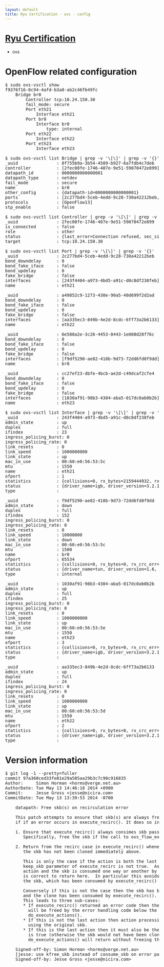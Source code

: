 ```yaml
---
layout: default
title: Ryu Certification - ovs - config
---
```

# [Ryu Certification](http://osrg.github.io/ryu/certification.html)
* ovs 

# OpenFlow related configuration
<pre>
$ sudo ovs-vsctl show
f9376f16-8c94-4afd-b3a8-ab2c46fb49fc
    Bridge br0
        Controller tcp:10.24.150.30
        fail_mode: secure
        Port eth21
            Interface eth21
        Port br0
            Interface br0
                type: internal
        Port eth22
            Interface eth22
        Port eth23
            Interface eth23

$ sudo ovs-vsctl list Bridge | grep -v '\[\]' | grep -v '{}'
_uuid               : 8f755b9a-3b54-4509-b927-6a7fdb4c7deb
controller          : [2fec08fe-1746-407e-9e51-59070472e899]
datapath_id         : 0000000000000001
datapath_type       : netdev
fail_mode           : secure
name                : br0
other_config        : {datapath-id=0000000000000001}
ports               : [2c277bd4-5ceb-4edd-9c28-730a42212beb, 6e588a2e-3c26-4453-8443-1e008d28f76c, a49852c9-1273-430e-90a5-40d699f2d2ad, cc27ef23-dbfe-4bcb-ae2d-c49dcaf2cfe4]
protocols           : [OpenFlow13]
stp_enable          : false

$ sudo ovs-vsctl list Controller | grep -v '\[\]' | grep -v '{}'
_uuid               : 2fec08fe-1746-407e-9e51-59070472e899
is_connected        : false
role                : other
status              : {last_error=Connection refused, sec_since_connect=557, sec_since_disconnect=3, state=BACKOFF}
target              : tcp:10.24.150.30

$ sudo ovs-vsctl list Port | grep -v '\[\]' | grep -v '{}'
_uuid               : 2c277bd4-5ceb-4edd-9c28-730a42212beb
bond_downdelay      : 0
bond_fake_iface     : false
bond_updelay        : 0
fake_bridge         : false
interfaces          : [243f4404-a973-4bd5-a91c-d0c8df238feb]
name                : eth21

_uuid               : a49852c9-1273-430e-90a5-40d699f2d2ad
bond_downdelay      : 0
bond_fake_iface     : false
bond_updelay        : 0
fake_bridge         : false
interfaces          : [aa335ec3-849b-4e2d-8cdc-6ff73a2b6133]
name                : eth22

_uuid               : 6e588a2e-3c26-4453-8443-1e008d28f76c
bond_downdelay      : 0
bond_fake_iface     : false
bond_updelay        : 0
fake_bridge         : false
interfaces          : [f9df5290-ae82-418b-9d73-72dd6fd0f9dd]
name                : br0

_uuid               : cc27ef23-dbfe-4bcb-ae2d-c49dcaf2cfe4
bond_downdelay      : 0
bond_fake_iface     : false
bond_updelay        : 0
fake_bridge         : false
interfaces          : [1030af91-98b3-4304-aba5-017dc0ab0b2b]
name                : eth23

$ sudo ovs-vsctl list Interface | grep -v '\[\]' | grep -v '{}'
_uuid               : 243f4404-a973-4bd5-a91c-d0c8df238feb
admin_state         : up
duplex              : full
ifindex             : 23
ingress_policing_burst: 0
ingress_policing_rate: 0
link_resets         : 0
link_speed          : 1000000000
link_state          : up
mac_in_use          : 00:60:e0:56:53:5c
mtu                 : 1550
name                : eth21
ofport              : 1
statistics          : {collisions=0, rx_bytes=2159444932, rx_crc_err=0, rx_dropped=0, rx_errors=0, rx_frame_err=0, rx_over_err=0, rx_packets=1451938, tx_bytes=0, tx_dropped=0, tx_errors=0, tx_packets=0}
status              : {driver_name=igb, driver_version=3.2.10-k, firmware_version=2.10-9}
type                : 

_uuid               : f9df5290-ae82-418b-9d73-72dd6fd0f9dd
admin_state         : down
duplex              : full
ifindex             : 152
ingress_policing_burst: 0
ingress_policing_rate: 0
link_resets         : 0
link_speed          : 10000000
link_state          : down
mac_in_use          : 00:60:e0:56:53:5c
mtu                 : 1500
name                : br0
ofport              : 65534
statistics          : {collisions=0, rx_bytes=0, rx_crc_err=0, rx_dropped=0, rx_errors=0, rx_frame_err=0, rx_over_err=0, rx_packets=0, tx_bytes=0, tx_dropped=0, tx_errors=0, tx_packets=0}
status              : {driver_name=tun, driver_version=1.6, firmware_version=N/A}
type                : internal

_uuid               : 1030af91-98b3-4304-aba5-017dc0ab0b2b
admin_state         : up
duplex              : full
ifindex             : 25
ingress_policing_burst: 0
ingress_policing_rate: 0
link_resets         : 0
link_speed          : 1000000000
link_state          : up
mac_in_use          : 00:60:e0:56:53:5e
mtu                 : 1550
name                : eth23
ofport              : 3
statistics          : {collisions=0, rx_bytes=0, rx_crc_err=0, rx_dropped=0, rx_errors=0, rx_frame_err=0, rx_over_err=0, rx_packets=0, tx_bytes=1379785500, tx_dropped=0, tx_errors=0, tx_packets=919857}
status              : {driver_name=igb, driver_version=3.2.10-k, firmware_version=2.10-9}
type                : 

_uuid               : aa335ec3-849b-4e2d-8cdc-6ff73a2b6133
admin_state         : up
duplex              : full
ifindex             : 24
ingress_policing_burst: 0
ingress_policing_rate: 0
link_resets         : 0
link_speed          : 1000000000
link_state          : up
mac_in_use          : 00:60:e0:56:53:5d
mtu                 : 1550
name                : eth22
ofport              : 2
statistics          : {collisions=0, rx_bytes=0, rx_crc_err=0, rx_dropped=0, rx_errors=0, rx_frame_err=0, rx_over_err=0, rx_packets=0, tx_bytes=958445624, tx_dropped=0, tx_errors=0, tx_packets=643474}
status              : {driver_name=igb, driver_version=3.2.10-k, firmware_version=2.10-9}
type                : 
</pre>

# Version information
<pre>
$ git log -1 --pretty=fuller
commit 97a360ced33fe81e29a585aa29b3c7c90c916835
Author:     Simon Horman &lt;horms@verge.net.au&gt;
AuthorDate: Tue May 13 14:46:18 2014 +0900
Commit:     Jesse Gross &lt;jesse@nicira.com&gt;
CommitDate: Tue May 13 13:39:53 2014 -0700

    datapath: Free skb&#40;s&#41; on recirculation error
    
    This patch attempts to ensure that skb&#40;s&#41; are always freed &#40;once&#41;
    if if an error occurs in execute_recirc&#40;&#41;. It does so in two ways:
    
    1. Ensure that execute_recirc&#40;&#41; always consimes skb passed to it.
       Specifically, free the skb if the call to ovs_flow_extract&#40;&#41; fails.
    
    2. Return from the recirc case in execute_recirc&#40;&#41; whenever
       the skb has not been cloned immediately above.
    
       This is only the case if the action is both the last action and the
       keep_skb parameter of execute_recirc is not true.  As it is the last
       action and the skb is consumed one way or another by execute_recirc&#40;&#41; it
       is correct to return here.  In particular this avoids the possibility of
       the skb, which has been consumed by execute_recirc&#40;&#41; from being freed.
    
       Conversely if this is not the case then the skb has been cloned
       and the clone has been consumed by execute_recirc&#40;&#41;.
       This leads to three sub-cases:
       * If execute_recirc&#40;&#41; returned an error code then the original skb
         will be freed by the error handling code below the case statement in
         do_execute_actions&#40;&#41;.
       * If this is not the last action then action processing will continue,
         using the original skb.
       * If this is the last action then it must also be the case that keep_skb
         is true &#40;otherwise the skb would not have been cloned&#41;. Thus
         do_execute_actions&#40;&#41; will return without freeing the original skb.
    
    Signed-off-by: Simon Horman &lt;horms@verge.net.au&gt;
    [jesse: use kfree_skb instead of consume_skb on error path]
    Signed-off-by: Jesse Gross &lt;jesse@nicira.com&gt;
</pre>

